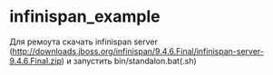 # infinispan_example

Для ремоута скачать infinispan server (http://downloads.jboss.org/infinispan/9.4.6.Final/infinispan-server-9.4.6.Final.zip) и запустить bin/standalon.bat(.sh)
